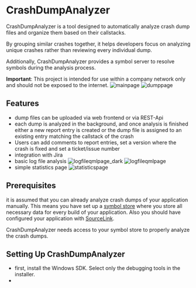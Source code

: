 # CrashDumpAnalyzer

CrashDumpAnalyzer is a tool designed to automatically analyze crash dump files and organize them based on their callstacks.

By grouping similar crashes together, it helps developers focus on analyzing unique crashes rather than reviewing every individual dump.

Additionally, CrashDumpAnalyzer provides a symbol server to resolve symbols during the analysis process.

**Important**: This project is intended for use within a company network only and should not be exposed to the internet.
![mainpage](https://github.com/user-attachments/assets/304c935e-56d8-4a91-9f34-d33e202d00d3)
![dumppage](https://github.com/user-attachments/assets/ed4ff05e-051e-4a15-8827-4978999fe60e)

## Features
- dump files can be uploaded via web frontend or via REST-Api
- each dump is analyzed in the background, and once analysis is finished either a new report entry is created or the dump file is assigned to an existing entry matching the callstack of the crash
- Users can add comments to report entries, set a version where the crash is fixed and set a ticket/issue number
- integration with Jira
- basic log file analysis 
  ![logfileqmlpage_dark](https://github.com/user-attachments/assets/821c34f2-5131-47bc-a1ad-263ce553c905)
  ![logfileqmlpage](https://github.com/user-attachments/assets/92089210-ff80-4c03-ae97-b28a9837db83)
- simple statistics page
  ![statisticspage](https://github.com/user-attachments/assets/0c8393b4-efba-4a14-a801-de53d7b9d788)

## Prerequisites
it is assumed that you can already analyze crash dumps of your application manually. This means you have set up a [symbol store](https://learn.microsoft.com/en-us/windows/win32/debug/using-symstore) where you store all necessary data for every build of your application. Also you should have configured your application with [SourceLink](https://github.com/dotnet/sourcelink).

CrashDumpAnalyzer needs access to your symbol store to properly analyze the crash dumps.



## Setting Up CrashDumpAnalyzer

- first, install the Windows SDK. Select only the debugging tools in the installer.
- 

